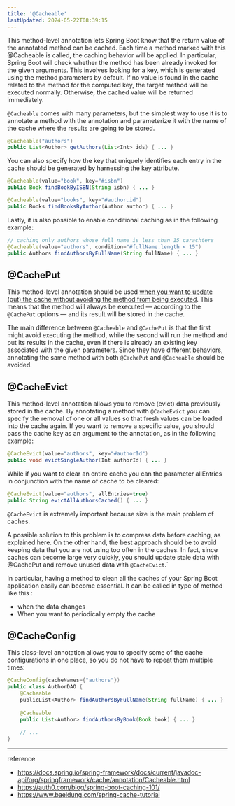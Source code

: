 ```yaml
---
title: '@Cacheable'
lastUpdated: 2024-05-22T08:39:15
---
```

This method-level annotation lets Spring Boot know that the return value of the annotated method can be cached. Each time a method marked with this @Cacheable is called, the caching behavior will be applied. In particular, Spring Boot will check whether the method has been already invoked for the given arguments. This involves looking for a key, which is generated using the method parameters by default. If no value is found in the cache related to the method for the computed key, the target method will be executed normally. Otherwise, the cached value will be returned immediately. 

`@Cacheable` comes with many parameters, but the simplest way to use it is to annotate a method with the annotation and parameterize it with the name of the cache where the results are going to be stored.

```java
@Cacheable("authors")
public List<Author> getAuthors(List<Int> ids) { ... }
```

You can also specify how the key that uniquely identifies each entry in the cache should be generated by harnessing the key attribute.

```java
@Cacheable(value="book", key="#isbn")
public Book findBookByISBN(String isbn) { ... }

@Cacheable(value="books", key="#author.id")
public Books findBooksByAuthor(Author author) { ... }
```

Lastly, it is also possible to enable conditional caching as in the following example:

```java
// caching only authors whose full name is less than 15 carachters
@Cacheable(value="authors", condition="#fullName.length < 15")
public Authors findAuthorsByFullName(String fullName) { ... }
```

## @CachePut

This method-level annotation should be used <u>when you want to update (put) the cache without avoiding the method from being executed</u>. This means that the method will always be executed — according to the `@CachePut` options — and its result will be stored in the cache.

The main difference between `@Cacheable` and `@CachePut` is that the first might avoid executing the method, while the second will run the method and put its results in the cache, even if there is already an existing key associated with the given parameters. Since they have different behaviors, annotating the same method with both `@CachePut` and `@Cacheable` should be avoided.

## @CacheEvict

This method-level annotation allows you to remove (evict) data previously stored in the cache. By annotating a method with `@CacheEvict` you can specify the removal of one or all values so that fresh values can be loaded into the cache again. If you want to remove a specific value, you should pass the cache key as an argument to the annotation, as in the following example:

```java
@CacheEvict(value="authors", key="#authorId")
public void evictSingleAuthor(Int authorId) { ... }
```

While if you want to clear an entire cache you can the parameter allEntries in conjunction with the name of cache to be cleared:

```java
@CacheEvict(value="authors", allEntries=true)
public String evictAllAuthorsCached() { ... }
```

`@CacheEvict` is extremely important because size is the main problem of caches.

A possible solution to this problem is to compress data before caching, as explained here. On the other hand, the best approach should be to avoid keeping data that you are not using too often in the caches. In fact, since caches can become large very quickly, you should update stale data with @CachePut and remove unused data with `@CacheEvict`.` 

In particular, having a method to clean all the caches of your Spring Boot application easily can become essential. It can be called in type of method like this :

- when the data changes
- When you want to periodically empty the cache

## @CacheConfig
This class-level annotation allows you to specify some of the cache configurations in one place, so you do not have to repeat them multiple times:

```java
@CacheConfig(cacheNames={"authors"})
public class AuthorDAO {
    @Cacheable
    publicList<Author> findAuthorsByFullName(String fullName) { ... }
    
    @Cacheable
    public List<Author> findAuthorsByBook(Book book) { ... }
    
    // ...
}
```

---
reference
- https://docs.spring.io/spring-framework/docs/current/javadoc-api/org/springframework/cache/annotation/Cacheable.html
- https://auth0.com/blog/spring-boot-caching-101/
- https://www.baeldung.com/spring-cache-tutorial